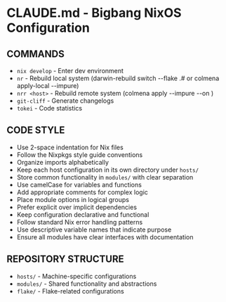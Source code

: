# CLAUDE.md - Bigbang NixOS Configuration

## COMMANDS
- `nix develop` - Enter dev environment
- `nr` - Rebuild local system (darwin-rebuild switch --flake .# or colmena apply-local --impure)
- `nrr <host>` - Rebuild remote system (colmena apply --impure --on <host>)
- `git-cliff` - Generate changelogs
- `tokei` - Code statistics

## CODE STYLE
- Use 2-space indentation for Nix files
- Follow the Nixpkgs style guide conventions
- Organize imports alphabetically
- Keep each host configuration in its own directory under `hosts/`
- Store common functionality in `modules/` with clear separation
- Use camelCase for variables and functions
- Add appropriate comments for complex logic
- Place module options in logical groups
- Prefer explicit over implicit dependencies
- Keep configuration declarative and functional
- Follow standard Nix error handling patterns
- Use descriptive variable names that indicate purpose
- Ensure all modules have clear interfaces with documentation

## REPOSITORY STRUCTURE
- `hosts/` - Machine-specific configurations
- `modules/` - Shared functionality and abstractions
- `flake/` - Flake-related configurations